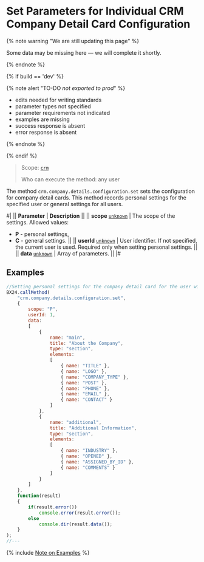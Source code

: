 # Set Parameters for Individual CRM Company Detail Card Configuration

{% note warning "We are still updating this page" %}

Some data may be missing here — we will complete it shortly.

{% endnote %}

{% if build == 'dev' %}

{% note alert "TO-DO _not exported to prod_" %}

- edits needed for writing standards
- parameter types not specified
- parameter requirements not indicated
- examples are missing
- success response is absent
- error response is absent

{% endnote %}

{% endif %}

> Scope: [`crm`](../../../scopes/permissions.md)
>
> Who can execute the method: any user

The method `crm.company.details.configuration.set` sets the configuration for company detail cards. This method records personal settings for the specified user or general settings for all users.

#|
|| **Parameter** | **Description** ||
|| **scope**
[`unknown`](../../../data-types.md) | The scope of the settings. Allowed values:

- **P** - personal settings,
- **C** - general settings.
 ||
|| **userId**
[`unknown`](../../../data-types.md) | User identifier. If not specified, the current user is used. Required only when setting personal settings. ||
|| **data**
[`unknown`](../../../data-types.md) | Array of parameters. ||
|#

## Examples

```js
//Setting personal settings for the company detail card for the user with identifier 1.
BX24.callMethod(
    "crm.company.details.configuration.set",
    {
        scope: "P",
        userId: 1,
        data:
        [
            {
                name: "main",
                title: "About the Company",
                type: "section",
                elements:
                [
                    { name: "TITLE" },
                    { name: "LOGO" },
                    { name: "COMPANY_TYPE" },
                    { name: "POST" },
                    { name: "PHONE" },
                    { name: "EMAIL" },
                    { name: "CONTACT" }
                ]
            },
            {
                name: "additional",
                title: "Additional Information",
                type: "section",
                elements:
                [
                    { name: "INDUSTRY" },
                    { name: "OPENED" },
                    { name: "ASSIGNED_BY_ID" },
                    { name: "COMMENTS" }
                ]
            }
        ]
    },
    function(result)
    {
        if(result.error())
            console.error(result.error());
        else
            console.dir(result.data());
    }
);
//---
```

{% include [Note on Examples](../../../../_includes/examples.md) %}